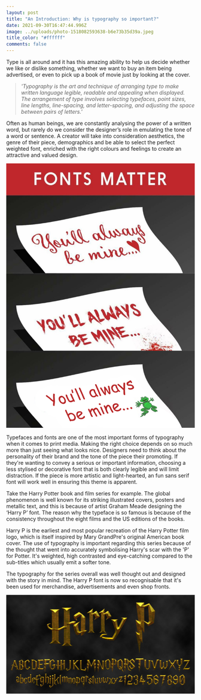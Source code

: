 ```yaml
---
layout: post
title: "An Introduction: Why is typography so important?"
date: 2021-09-30T16:47:44.996Z
image: ../uploads/photo-1518082593638-b6e73b35d39a.jpeg
title_color: "#ffffff"
comments: false
---
```

Type is all around and it has this amazing ability to help us decide whether we like or dislike something, whether we want to buy an item being advertised, or even to pick up a book of movie just by looking at the cover.

> *'Typography is the art and technique of arranging type to make written language legible, readable and appealing when displayed. The arrangement of type involves selecting typefaces, point sizes, line lengths, line-spacing, and letter-spacing, and adjusting the space between pairs of letters.'*

Often as human beings, we are constantly analysing the power of a written word, but rarely do we consider the designer’s role in emulating the tone of a word or sentence. A creator will take into consideration aesthetics, the genre of their piece, demographics and be able to select the perfect weighted font, enriched with the right colours and feelings to create an attractive and valued design.

![Fonts convey attitude. They give subtle hints about the content they represent. ](../uploads/wsuhc75.jpeg)

Typefaces and fonts are one of the most important forms of typography when it comes to print media. Making the right choice depends on so much more than just seeing what looks nice. Designers need to think about the personality of their brand and the tone of the piece their promoting. If they're wanting to convey a serious or important information, choosing a less stylised or decorative font that is both clearly legible and will limit distraction. If the piece is more artistic and light-hearted, an fun sans serif font will work well in ensuring this theme is apparent.

Take the Harry Potter book and film series for example. The global phenomenon is well known for its striking illustrated covers, posters and metallic text, and this is because of artist Graham Meade designing the ‘Harry P’ font. The reason why the typeface is so famous is because of the consistency throughout the eight films and the US editions of the books.

Harry P is the earliest and most popular recreation of the Harry Potter film logo, which is itself inspired by Mary GrandPre's original American book cover. The use of typography is important regarding this series because of the thought that went into accurately symbolising Harry's scar with the 'P' for Potter. It's weighted, high contrasted and eye-catching compared to the sub-titles which usually emit a softer tone. 

The typography for the series overall was well thought out and designed with the story in mind. The Harry P font is now so recognisable that it's been used for merchandise, advertisements and even shop fronts.

![The 'Harry P' font is an iconic example of how a typography can generate success just because of it's consistency.](../uploads/harry-p-font-banner.jpeg)